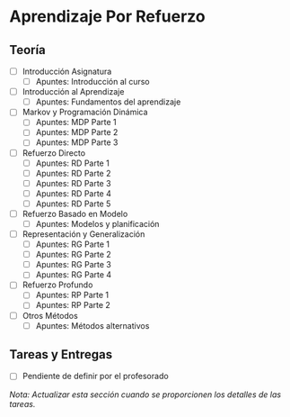 # Aprendizaje Por Refuerzo

## Teoría
- [ ] Introducción Asignatura
  - [ ] Apuntes: Introducción al curso
- [ ] Introducción al Aprendizaje
  - [ ] Apuntes: Fundamentos del aprendizaje
- [ ] Markov y Programación Dinámica
  - [ ] Apuntes: MDP Parte 1
  - [ ] Apuntes: MDP Parte 2
  - [ ] Apuntes: MDP Parte 3
- [ ] Refuerzo Directo
  - [ ] Apuntes: RD Parte 1
  - [ ] Apuntes: RD Parte 2
  - [ ] Apuntes: RD Parte 3
  - [ ] Apuntes: RD Parte 4
  - [ ] Apuntes: RD Parte 5
- [ ] Refuerzo Basado en Modelo
  - [ ] Apuntes: Modelos y planificación
- [ ] Representación y Generalización
  - [ ] Apuntes: RG Parte 1
  - [ ] Apuntes: RG Parte 2
  - [ ] Apuntes: RG Parte 3
  - [ ] Apuntes: RG Parte 4
- [ ] Refuerzo Profundo
  - [ ] Apuntes: RP Parte 1
  - [ ] Apuntes: RP Parte 2
- [ ] Otros Métodos
  - [ ] Apuntes: Métodos alternativos

## Tareas y Entregas
- [ ] Pendiente de definir por el profesorado

*Nota: Actualizar esta sección cuando se proporcionen los detalles de las tareas.*
